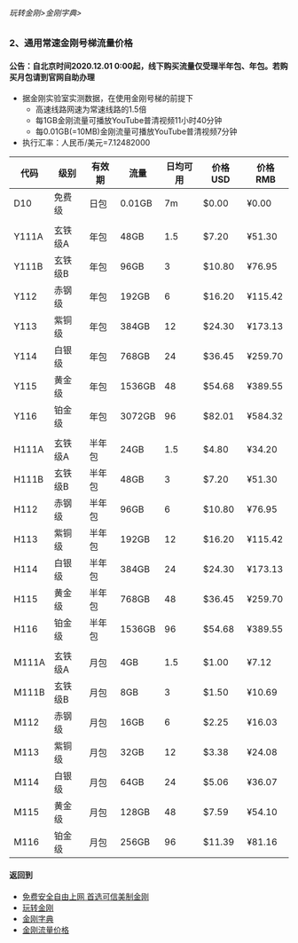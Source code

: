 ###### 玩转金刚>金刚字典>
### 2、通用常速金刚号梯流量价格
#### 公告：自北京时间2020.12.01 0:00起，线下购买流量仅受理半年包、年包。若购买月包请到官网自助办理

- 据金刚实验室实测数据，在使用金刚号梯的前提下
  - 高速线路网速为常速线路的1.5倍
  - 每1GB金刚流量可播放YouTube普清视频11小时40分钟
  - 每0.01GB(=10MB)金刚流量可播放YouTube普清视频7分钟
- 执行汇率：人民币/美元=7.12482000

|代码|级别|有效期|流量|日均可用|价格USD|价格RMB|
|---|----| ------| -----|-| ------|------| 
|D10|免费级 |日包    |0.01GB|7m|$0.00|¥0.00| 
||||||| 
|Y111A|玄铁级A |年包    |48GB|1.5|$7.20|¥51.30| 
|Y111B|玄铁级B |年包    |96GB|3|$10.80|¥76.95| 
|Y112|赤钢级 |年包    |192GB|6|$16.20|¥115.42|
|Y113|紫铜级 |年包    |384GB|12|$24.30|¥173.13|
|Y114|白银级 |年包   |768GB|24|$36.45|¥259.70|
|Y115|黄金级 |年包   |1536GB|48|$54.68|¥389.55|
|Y116|铂金级 |年包   |3072GB|96|$82.01|¥584.32|
|||||||
|H111A|玄铁级A |半年包  |24GB|1.5|$4.80|¥34.20| 
|H111B|玄铁级B |半年包  |48GB|3|$7.20|¥51.30| 
|H112|赤钢级 |半年包  |96GB|6|$10.80|¥76.95|
|H113|紫铜级 |半年包  |192GB|12|$16.20|¥115.42|
|H114|白银级 |半年包  |384GB|24|$24.30|¥173.13|
|H115|黄金级 |半年包 |768GB|48|$36.45|¥259.70|
|H116|铂金级 |半年包 |1536GB|96|$54.68|¥389.55|
|||||||
|M111A|玄铁级A |月包    |4GB|1.5|$1.00|¥7.12|
|M111B|玄铁级B |月包    |8GB|3|$1.50|¥10.69|
|M112|赤钢级 |月包    |16GB|6|$2.25|¥16.03|
|M113|紫铜级 |月包    |32GB|12|$3.38|¥24.08|
|M114|白银级 |月包    |64GB|24|$5.06|¥36.07|
|M115|黄金级 |月包   |128GB|48|$7.59|¥54.10|
|M116|铂金级 |月包   |256GB|96|$11.39|¥81.16|




#### 返回到
- [免费安全自由上网 首选可信美制金刚](https://github.com/a2zitpro/web/blob/master/%E5%BE%80%E5%90%8E%E7%BF%BB.md)
- [玩转金刚](https://github.com/a2zitpro/web/blob/master/LadderFree/A.md)
- [金刚字典](https://github.com/a2zitpro/web/blob/master/LadderFree/kkDictionary/KKDictionary.md)
- [金刚流量价格](https://github.com/a2zitpro/web/blob/master/LadderFree/kkDictionary/Price/KKDTPrice.md)




